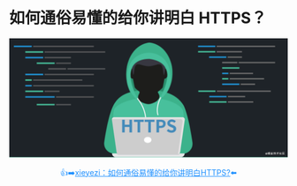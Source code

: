 # 如何通俗易懂的给你讲明白 HTTPS？

![RUNOOB 图标](../assets/https.png)

<p class="codepart-title"> 👍➡️<a href="https://juejin.cn/post/6955767063524671524">xieyezi：如何通俗易懂的给你讲明白HTTPS?</a>⬅️</p>

<style>
.codepart-title{
 text-align:center;
 color:dodgerblue
}
.codepart-title a{
     color:dodgerblue
}
</style>
